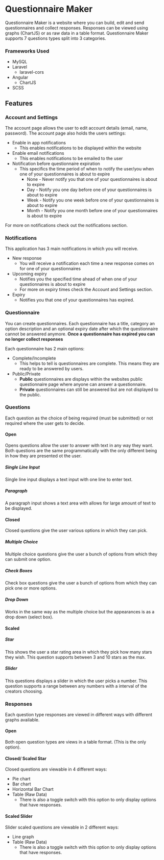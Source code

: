 # Questionnaire Maker

Questionnaire Maker is a website where you can build, edit and send questionnaires and collect responses.
Responses can be viewed using graphs (ChartJS) or as raw data in a table format. 
Questionnaire Maker supports 7 questions types split into 3 categories.

### Frameworks Used
* MySQL
* Laravel
    * laravel-cors
* Angular 
    * ChartJS
* SCSS

## Features

### Account and Settings
The account page allows the user to edit account details (email, name, password).
The account page also holds the users settings:
* Enable in app notifications
    * This enables notifications to be displayed within the website 
* Enable email notifications
    * This enables notifications to be emailed to the user
* Notification before questionnaire expiration 
    * This specifics the time period of when to notify the user/you when one of your questionnaires is about to expire
        * None - Never notify you that one of your questionnaires is about to expire
        * Day - Notify you one day before one of your questionnaires is about to expire
        * Week - Notify you one week before one of your questionnaires is about to expire
        * Month - Notify you one month before one of your questionnaires is about to expire
   
For more on notifications check out the notifications section.    

### Notifications 
This application has 3 main notifications in which you will receive.
* New response
    * You will receive a notification each time a new response comes on for one of your questionnaires
* Upcoming expiry
    * Notifies you the specified time ahead of when one of your questionnaires is about to expire
    * For more on expiry times check the Account and Settings section.
* Expiry
    * Notifies you that one of your questionnaires has expired.

### Questionnaire
You can create questionnaires. Each questionnaire has a title, category an option description and an optional expiry date after which the questionnaire cannot be answered anymore.
__Once a questionnaire has expired you can no longer collect responses__

Each questionnaire has 2 main options:
* Complete/Incomplete
    * This helps to tell is questionnaires are complete. This means they are ready to be answered by users.
* Public/Private
    * __Public__ questionnaires are displays within the websites public questionnaire page where anyone can answer a questionnaire.
    * __Private__ questionnaires can still be answered but are not displayed to the public.
   

### Questions
Each question as the choice of being required (must be submitted) or not required where the user gets to decide.
#### Open
Opens questions allow the user to answer with text in any way they want. 
Both questions are the same programmatically with the only different being in how they are presented ot the user.
##### Single Line Input
Single line input displays a text input with one line to enter text.
##### Paragraph
A paragraph input shows a text area with allows for large amount of text to be displayed.

#### Closed
Closed questions give the user various options in which they can pick. 
##### Multiple Choice
Multiple choice questions give the user a bunch of options from which they can submit one option.
##### Check Boxes
Check box questions give the user a bunch of options from which they can pick one or more options.
##### Drop Down
Works in the same way as the multiple choice but the appearances is as a drop down (select box).

#### Scaled
##### Star
This shows the user a star rating area in which they pick how many stars they wish. 
This question supports between 3 and 10 stars as the max. 
##### Slider
This questions displays a slider in which the user picks a number.
This question supports a range between any numbers with a interval of the creators choosing.

### Responses
Each question type responses are viewed in different ways with different graphs available.
#### Open
Both open question types are views in a table format. (This is the only option).
#### Closed/ Scaled Star
Closed questions are viewable in 4 different ways:
* Pie chart
* Bar chart
* Horizontal Bar Chart
* Table (Raw Data)
    * There is also a toggle switch with this option to only display options that have responses.
#### Scaled Slider
Slider scaled questions are viewable in 2 different ways:
* Line graph
* Table (Raw Data)
    * There is also a toggle switch with this option to only display options that have responses.

